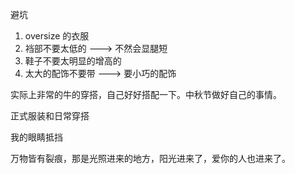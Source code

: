 避坑

1. oversize 的衣服
2. 裆部不要太低的 ---> 不然会显腿短
3. 鞋子不要太明显的增高的
4. 太大的配饰不要带 ---> 要小巧的配饰

实际上非常的牛的穿搭，自己好好搭配一下。中秋节做好自己的事情。

正式服装和日常穿搭

我的眼睛抵挡

万物皆有裂痕，那是光照进来的地方，阳光进来了，爱你的人也进来了。
